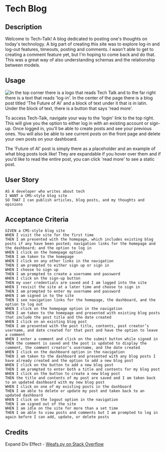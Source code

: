 # Tech Blog

## Description 
Welcome to Tech-Talk! A blog dedicated to posting one's thoughts on today's technology. A big part of creating this site was to explore log-in and log-out features, timeouts, posting and comments. I wasn't able to get to creating a comment feature yet, but I'm hoping to come back and do that. This was a great way of also understanding schemas and the relationship between models.  

## Usage
![In the top corner there is a logo that reads Tech Talk and to the far right there is a text that reads 'log-in'. In the center of the page there is a blog post titled 'The Future of AI' and a block of text under it that is in latin. Under the block of text, there is a button that says 'read more'.](../../challenges/tech-blog/public/images/techtalk-screenshot.jpg)

To access Tech-Talk, navigate your way to the 'login' link to the top right. This will give you the option to either log in with an existing account or sign-up. Once logged in, you'll be able to create posts and see your previous ones. You will also be able to see current posts on the front page and delete your own posts on your dashboard. 

The 'Future of AI' post is simply there as a placeholder and an example of what blog posts look like! They are expandable if you hover over them and if you'd like to read the entire post, you can click 'read more' to see a static post. 

## User Story
```
AS A developer who writes about tech
I WANT a CMS-style blog site
SO THAT I can publish articles, blog posts, and my thoughts and opinions

```

## Acceptance Criteria
```
GIVEN a CMS-style blog site
WHEN I visit the site for the first time
THEN I am presented with the homepage, which includes existing blog posts if any have been posted; navigation links for the homepage and the dashboard; and the option to log in
WHEN I click on the homepage option
THEN I am taken to the homepage
WHEN I click on any other links in the navigation
THEN I am prompted to either sign up or sign in
WHEN I choose to sign up
THEN I am prompted to create a username and password
WHEN I click on the sign-up button
THEN my user credentials are saved and I am logged into the site
WHEN I revisit the site at a later time and choose to sign in
THEN I am prompted to enter my username and password
WHEN I am signed in to the site
THEN I see navigation links for the homepage, the dashboard, and the option to log out
WHEN I click on the homepage option in the navigation
THEN I am taken to the homepage and presented with existing blog posts that include the post title and the date created
WHEN I click on an existing blog post
THEN I am presented with the post title, contents, post creator’s username, and date created for that post and have the option to leave a comment
WHEN I enter a comment and click on the submit button while signed in
THEN the comment is saved and the post is updated to display the comment, the comment creator’s username, and the date created
WHEN I click on the dashboard option in the navigation
THEN I am taken to the dashboard and presented with any blog posts I have already created and the option to add a new blog post
WHEN I click on the button to add a new blog post
THEN I am prompted to enter both a title and contents for my blog post
WHEN I click on the button to create a new blog post
THEN the title and contents of my post are saved and I am taken back to an updated dashboard with my new blog post
WHEN I click on one of my existing posts in the dashboard
THEN I am able to delete or update my post and taken back to an updated dashboard
WHEN I click on the logout option in the navigation
THEN I am signed out of the site
WHEN I am idle on the site for more than a set time
THEN I am able to view posts and comments but I am prompted to log in again before I can add, update, or delete posts

```

## Credits

Expand Div Effect - <a href="https://stackoverflow.com/questions/27441404/how-to-expand-a-div-and-its-contents-on-hover">Weafs.py on Stack Overflow</a>